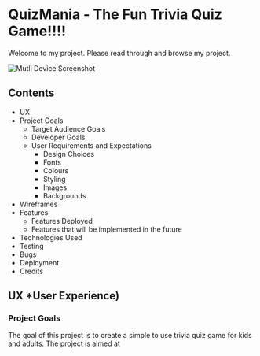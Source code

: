 # QuizMania - The Fun Trivia Quiz Game!!!!
Welcome to my project. Please read through and browse my project. 

![Mutli Device Screenshot](https://github.com/tdignan87/QMWireframes/blob/master/Images/trivia-background.jpg)

## Contents ##

* UX
*   Project Goals
    * Target Audience Goals
    * Developer Goals
    * User Requirements and Expectations
        * Design Choices
        * Fonts
        * Colours
        * Styling
        * Images
        * Backgrounds
* Wireframes
* Features
    * Features Deployed
    * Features that will be implemented in the future
* Technologies Used
* Testing
* Bugs
* Deployment
* Credits

## UX *User Experience)
### Project Goals 
The goal of this project is to create a simple to use trivia quiz game for kids and adults. The project is aimed at 


